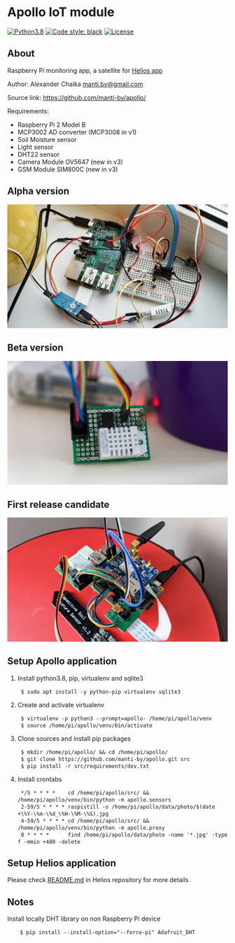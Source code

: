 Apollo IoT module
====

[![Python3.8](https://img.shields.io/badge/Python-3.8-green)](https://www.python.org/downloads/release/python-386/)
[![Code style: black](https://img.shields.io/badge/code%20style-black-000000.svg)](https://github.com/ambv/black)
[![License](https://img.shields.io/badge/license-BSD-blue.svg)](https://raw.githubusercontent.com/manti-by/Apollo/master/LICENSE)  

About
----

Raspberry Pi monitoring app, a satellite for [Helios app](https://github.com/manti-by/helios)

Author: Alexander Chaika <manti.by@gmail.com>

Source link: https://github.com/manti-by/apollo/

Requirements:

- Raspberry Pi 2 Model B
- MCP3002 AD converter (MCP3008 in v1)
- Soil Moisture sensor
- Light sensor
- DHT22 sensor
- Camera Module OV5647 (new in v3)
- GSM Module SIM800C (new in v3)

Alpha version
----

![Apollo](media/alpha.jpg)

Beta version
----

![Apollo](media/beta.jpg)

First release candidate
----

![Apollo](media/rc1.jpg)

Setup Apollo application
----

1. Install python3.8, pip, virtualenv and sqlite3

        $ sudo apt install -y python-pip virtualenv sqlite3

2. Create and activate virtualenv

        $ virtualenv -p python3 --prompt=apollo- /home/pi/apollo/venv
        $ source /home/pi/apollo/venv/bin/activate

3. Clone sources and install pip packages

        $ mkdir /home/pi/apollo/ && cd /home/pi/apollo/
        $ git clone https://github.com/manti-by/apollo.git src
        $ pip install -r src/requirements/dev.txt

4. Install crontabs

        */5 * * * *    cd /home/pi/apollo/src/ && /home/pi/apollo/venv/bin/python -m apollo.sensors
        2-59/5 * * * * raspistill -o /home/pi/apollo/data/photo/$(date +\%Y-\%m-\%d_\%H-\%M-\%S).jpg
        4-59/5 * * * * cd /home/pi/apollo/src/ && /home/pi/apollo/venv/bin/python -m apollo.proxy
        0 * * * *      find /home/pi/apollo/data/photo -name '*.jpg' -type f -mmin +480 -delete


Setup Helios application
----

Please check [README.md](https://github.com/manti-by/helios/blob/master/README.md) in Helios repository
for more details.


Notes
----

Install locally DHT library on non Raspberry Pi device

        $ pip install --install-option="--force-pi" Adafruit_DHT

